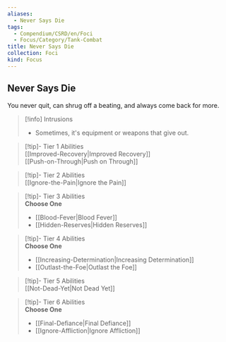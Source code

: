 ```yaml
---
aliases:
  - Never Says Die
tags:
  - Compendium/CSRD/en/Foci
  - Focus/Category/Tank-Combat
title: Never Says Die
collection: Foci
kind: Focus
---
```

## Never Says Die  
You never quit, can shrug off a beating, and always come back for more.  

>[!info] Intrusions  
>- Sometimes, it's equipment or weapons that give out.  


>[!tip]- Tier 1 Abilities  
> [[Improved-Recovery|Improved Recovery]]  
> [[Push-on-Through|Push on Through]]  


>[!tip]- Tier 2 Abilities  
> [[Ignore-the-Pain|Ignore the Pain]]  


>[!tip]- Tier 3 Abilities  
> **Choose One**  
>- [[Blood-Fever|Blood Fever]]  
>- [[Hidden-Reserves|Hidden Reserves]]  


>[!tip]- Tier 4 Abilities  
> **Choose One**  
>- [[Increasing-Determination|Increasing Determination]]  
>- [[Outlast-the-Foe|Outlast the Foe]]  


>[!tip]- Tier 5 Abilities  
> [[Not-Dead-Yet|Not Dead Yet]]  


>[!tip]- Tier 6 Abilities  
> **Choose One**  
>- [[Final-Defiance|Final Defiance]]  
>- [[Ignore-Affliction|Ignore Affliction]]
